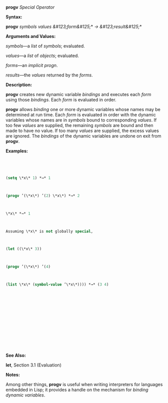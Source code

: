 **progv** *Special Operator* 



**Syntax:** 



**progv** *symbols values \&#123;form\&#125;*\* *→ \&#123;result\&#125;*\* 



**Arguments and Values:** 



*symbols*—a *list* of *symbols*; evaluated. 



*values*—a *list* of *objects*; evaluated. 



*forms*—an *implicit progn*. 



*results*—the *values* returned by the *forms*. 



**Description:** 



**progv** creates new dynamic variable *bindings* and executes each *form* using those *bindings*. Each *form* is evaluated in order. 



**progv** allows *binding* one or more dynamic variables whose names may be determined at run time. Each *form* is evaluated in order with the dynamic variables whose names are in *symbols* bound to corresponding *values*. If too few *values* are supplied, the remaining *symbols* are bound and then made to have no value. If too many *values* are supplied, the excess values are ignored. The *bindings* of the dynamic variables are undone on exit from **progv**. 



**Examples:**
```lisp
 



(setq \*x\* 1) *→* 1 



(progv ’(\*x\*) ’(2) \*x\*) *→* 2 



\*x\* *→* 1 



Assuming \*x\* is not globally special, 



(let ((\*x\* 3)) 



(progv ’(\*x\*) ’(4) 



(list \*x\* (symbol-value ’\*x\*)))) *→* (3 4) 
















```
**See Also:** 



**let**, Section 3.1 (Evaluation) 



**Notes:** 



Among other things, **progv** is useful when writing interpreters for languages embedded in Lisp; it provides a handle on the mechanism for *binding dynamic variables*. 



